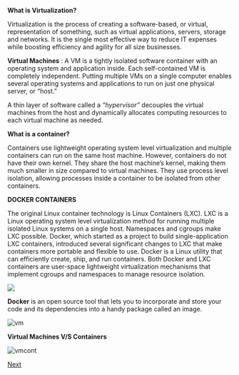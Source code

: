 **What is Virtualization?**

Virtualization is the process of creating a software-based, or virtual, representation of something, such as virtual applications, servers, storage and networks. It is the single most effective way to reduce IT expenses while boosting efficiency and agility for all size businesses.

**Virtual Machines** :
A VM is a tightly isolated software container with an operating system and application inside. Each self-contained VM is completely independent. Putting multiple VMs on a single computer enables several operating systems and applications to run on just one physical server, or “host.”

A thin layer of software called a *“hypervisor”* decouples the virtual machines from the host and dynamically allocates computing resources to each virtual machine as needed.

**What is a container?**


Containers use lightweight operating system level virtualization and multiple containers can run on the same host machine. However, containers do not have their own kernel. They share the host machine’s kernel, making them much smaller in size compared to virtual machines. They use process level isolation, allowing processes inside a container to be isolated from other containers.

**DOCKER CONTAINERS**

The original Linux container technology is Linux Containers (LXC). LXC is a Linux operating system level virtualization method for running multiple isolated Linux systems on a single host. Namespaces and cgroups make LXC possible.
Docker, which started as a project to build single-application LXC containers, introduced several significant changes to LXC that make containers more portable and flexible to use.
Docker is a Linux utility that can efficiently create, ship, and run containers.
Both Docker and LXC containers are user-space lightweight virtualization mechanisms that implement cgroups and namespaces to manage resource isolation.


![](https://user-images.githubusercontent.com/16256583/40974249-9daf21d2-68e4-11e8-8f11-85c5c03b41ac.jpg)



**Docker** is an open source tool that lets you to incorporate and store your code and its dependencies into a handy package called an image.



![vm](https://user-images.githubusercontent.com/16256583/40974242-974095ce-68e4-11e8-9d2e-82a2829f718d.jpg)


**Virtual Machines V/S Containers**

![vmcont](https://user-images.githubusercontent.com/16256583/40974226-895ccda6-68e4-11e8-800b-78586becb2b1.JPG)

[Next](https://github.com/ajeetraina/docker101/blob/master/beginners/intro-to-dockerfile-003.md)<br>

